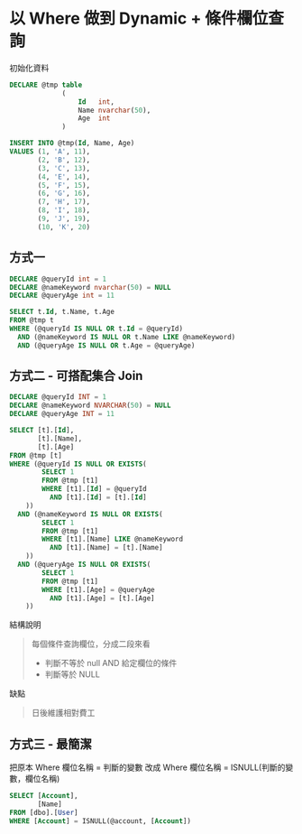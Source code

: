 # 以 Where 做到 Dynamic + 條件欄位查詢

初始化資料

```sql
DECLARE @tmp table
             (
                 Id   int,
                 Name nvarchar(50),
                 Age  int
             )

INSERT INTO @tmp(Id, Name, Age)
VALUES (1, 'A', 11),
       (2, 'B', 12),
       (3, 'C', 13),
       (4, 'E', 14),
       (5, 'F', 15),
       (6, 'G', 16),
       (7, 'H', 17),
       (8, 'I', 18),
       (9, 'J', 19),
       (10, 'K', 20)
```

## 方式一

```sql
DECLARE @queryId int = 1
DECLARE @nameKeyword nvarchar(50) = NULL
DECLARE @queryAge int = 11

SELECT t.Id, t.Name, t.Age
FROM @tmp t
WHERE (@queryId IS NULL OR t.Id = @queryId)
  AND (@nameKeyword IS NULL OR t.Name LIKE @nameKeyword)
  AND (@queryAge IS NULL OR t.Age = @queryAge)
```

## 方式二 - 可搭配集合 Join

```sql
DECLARE @queryId INT = 1
DECLARE @nameKeyword NVARCHAR(50) = NULL
DECLARE @queryAge INT = 11

SELECT [t].[Id],
       [t].[Name],
       [t].[Age]
FROM @tmp [t]
WHERE (@queryId IS NULL OR EXISTS(
        SELECT 1
        FROM @tmp [t1]
        WHERE [t1].[Id] = @queryId
          AND [t1].[Id] = [t].[Id]
    ))
  AND (@nameKeyword IS NULL OR EXISTS(
        SELECT 1
        FROM @tmp [t1]
        WHERE [t1].[Name] LIKE @nameKeyword
          AND [t1].[Name] = [t].[Name]
    ))
  AND (@queryAge IS NULL OR EXISTS(
        SELECT 1
        FROM @tmp [t1]
        WHERE [t1].[Age] = @queryAge
          AND [t1].[Age] = [t].[Age]
    ))
```

結構說明

> 每個條件查詢欄位，分成二段來看
>
> -   判斷不等於 null AND 給定欄位的條件
> -   判斷等於 NULL

缺點

> 日後維護相對費工


## 方式三 - 最簡潔

把原本 Where 欄位名稱 = 判斷的變數 
改成 Where 欄位名稱 = ISNULL(判斷的變數，欄位名稱)

```sql
SELECT [Account],
       [Name]
FROM [dbo].[User]
WHERE [Account] = ISNULL(@account, [Account])
```

